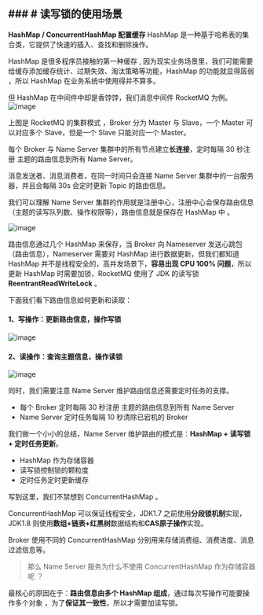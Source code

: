 ## ### # 读写锁的使用场景

**HashMap / ConcurrentHashMap 配置缓存**
HashMap 是一种基于哈希表的集合类，它提供了快速的插入、查找和删除操作。

HashMap 是很多程序员接触的第一种缓存 , 因为现实业务场景里，我们可能需要给缓存添加缓存统计、过期失效、淘汰策略等功能，HashMap 的功能就显得孱弱 ，所以 HashMap 在业务系统中使用得并不算多。

但 HashMap 在中间件中却是香饽饽，我们消息中间件 RocketMQ 为例。
![image](https://note.youdao.com/yws/res/19814/WEBRESOURCE481d14f2b98d5712c729bdfe62ab2467)

上图是 RocketMQ 的集群模式 ，Broker 分为 Master 与 Slave，一个 Master 可以对应多个 Slave，但是一个 Slave 只能对应一个 Master。

每个 Broker 与 Name Server 集群中的所有节点建立**长连接**，定时每隔 30 秒注册 主题的路由信息到所有 Name Server。

消息发送者、消息消费者，在同一时间只会连接  Name Server 集群中的一台服务器，并且会每隔 30s 会定时更新 Topic 的路由信息。

我们可以理解 Name Server 集群的作用就是注册中心，注册中心会保存路由信息（主题的读写队列数、操作权限等），路由信息就是保存在 HashMap 中 。

![image](https://developer.qcloudimg.com/http-save/yehe-2596032/b17d0cfb034583df4fe18827b8033ecf.jpg)

路由信息通过几个 HashMap 来保存，当 Broker 向 Nameserver 发送心跳包（路由信息），Nameserver 需要对 HashMap 进行数据更新，但我们都知道 HashMap 并不是线程安全的，高并发场景下，**容易出现 CPU 100% 问题**，所以更新 HashMap 时需要加锁，RocketMQ 使用了 JDK 的读写锁 **ReentrantReadWriteLock** 。

下面我们看下路由信息如何更新和读取：

#### 1、写操作：更新路由信息，操作写锁

![image](https://developer.qcloudimg.com/http-save/yehe-2596032/2e113bd1fb8baa89b9d719e5c9bdb8fb.jpg)

#### 2、读操作：查询主题信息，操作读锁

![image](https://developer.qcloudimg.com/http-save/yehe-2596032/bfc8f7adf989775a69a41625a731a679.jpg)

同时，我们需要注意 Name Server 维护路由信息还需要定时任务的支撑。

- 每个 Broker 定时每隔 30 秒注册 主题的路由信息到所有 Name Server
- Name Server 定时任务每隔 10 秒清除已宕机的 Broker

我们做一个小小的总结，Name Server 维护路由的模式是：**HashMap + 读写锁 + 定时任务更新**。

- HashMap 作为存储容器
- 读写锁控制锁的颗粒度
- 定时任务定时更新缓存

写到这里，我们不禁想到 ConcurrentHashMap  。

ConcurrentHashMap 可以保证线程安全，JDK1.7 之前使用**分段锁机制**实现，JDK1.8 则使用**数组+链表+红黑树**数据结构和**CAS原子操作**实现。

Broker 使用不同的 ConcurrentHashMap 分别用来存储消费组、消费进度、消息过滤信息等。

> 那么 Name Server 服务为什么不使用 ConcurrentHashMap 作为存储容器呢 ？

最核心的原因在于：**路由信息由多个 HashMap 组成**，通过每次写操作可能要操作多个对象 ，为了**保证其一致性**，所以才需要加读写锁。